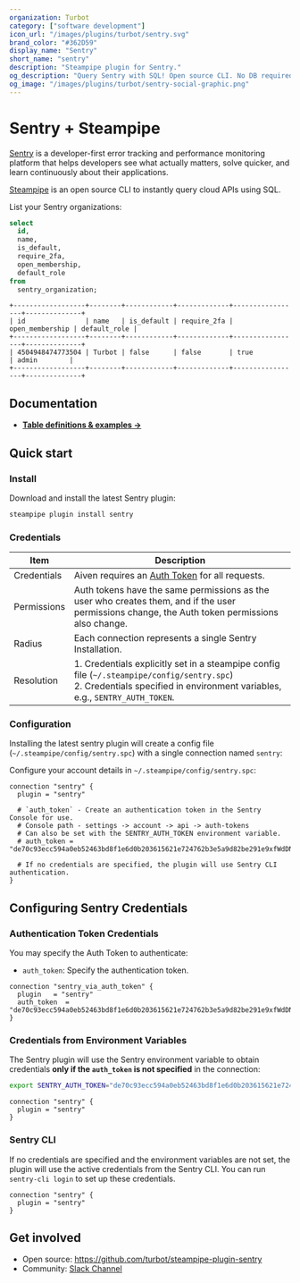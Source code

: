 ```yaml
---
organization: Turbot
category: ["software development"]
icon_url: "/images/plugins/turbot/sentry.svg"
brand_color: "#362D59"
display_name: "Sentry"
short_name: "sentry"
description: "Steampipe plugin for Sentry."
og_description: "Query Sentry with SQL! Open source CLI. No DB required."
og_image: "/images/plugins/turbot/sentry-social-graphic.png"
---
```


# Sentry + Steampipe

[Sentry](https://sentry.io) is a developer-first error tracking and performance monitoring platform that helps developers see what actually matters, solve quicker, and learn continuously about their applications.

[Steampipe](https://steampipe.io) is an open source CLI to instantly query cloud APIs using SQL.

List your Sentry organizations:

```sql
select
  id,
  name,
  is_default,
  require_2fa,
  open_membership,
  default_role
from
  sentry_organization;
```

```
+------------------+--------+------------+-------------+-----------------+--------------+
| id               | name   | is_default | require_2fa | open_membership | default_role |
+------------------+--------+------------+-------------+-----------------+--------------+
| 4504948474773504 | Turbot | false      | false       | true            | admin        |
+------------------+--------+------------+-------------+-----------------+--------------+
```

## Documentation

- **[Table definitions & examples →](/plugins/turbot/sentry/tables)**

## Quick start

### Install

Download and install the latest Sentry plugin:

```sh
steampipe plugin install sentry
```

### Credentials

| Item        | Description                                                                                                                                                             |
| ----------- | ----------------------------------------------------------------------------------------------------------------------------------------------------------------------- |
| Credentials | Aiven requires an [Auth Token](https://docs.sentry.io/api/auth/) for all requests.                          |
| Permissions | Auth tokens have the same permissions as the user who creates them, and if the user permissions change, the Auth token permissions also change.                               |
| Radius      | Each connection represents a single Sentry Installation.                                                                                                                 |
| Resolution  | 1. Credentials explicitly set in a steampipe config file (`~/.steampipe/config/sentry.spc`)<br />2. Credentials specified in environment variables, e.g., `SENTRY_AUTH_TOKEN`. |

### Configuration

Installing the latest sentry plugin will create a config file (`~/.steampipe/config/sentry.spc`) with a single connection named `sentry`:

Configure your account details in `~/.steampipe/config/sentry.spc`:

```hcl
connection "sentry" {
  plugin = "sentry"

  # `auth_token` - Create an authentication token in the Sentry Console for use.
  # Console path - settings -> account -> api -> auth-tokens
  # Can also be set with the SENTRY_AUTH_TOKEN environment variable.
  # auth_token = "de70c93ecc594a0eb52463bd8f1e6d0b203615621e724762b3e5a9d82be291e9xfWdDNqwZPngS"

  # If no credentials are specified, the plugin will use Sentry CLI authentication.
}
```
## Configuring Sentry Credentials

### Authentication Token Credentials

You may specify the Auth Token to authenticate:

- `auth_token`: Specify the authentication token.

```hcl
connection "sentry_via_auth_token" {
  plugin   = "sentry"
  auth_token  = "de70c93ecc594a0eb52463bd8f1e6d0b203615621e724762b3e5a9d82be291e9xfWdDNqwZPngS"
}
```

### Credentials from Environment Variables

The Sentry plugin will use the Sentry environment variable to obtain credentials **only if the `auth_token` is not specified** in the connection:

```sh
export SENTRY_AUTH_TOKEN="de70c93ecc594a0eb52463bd8f1e6d0b203615621e724762b3e5a9d82be291e9xfWdDNqwZPngS"
```

```hcl
connection "sentry" {
  plugin = "sentry"
}
```

### Sentry CLI

If no credentials are specified and the environment variables are not set, the plugin will use the active credentials from the Sentry CLI. You can run `sentry-cli login` to set up these credentials.

```hcl
connection "sentry" {
  plugin = "sentry"
}
```

## Get involved

- Open source: https://github.com/turbot/steampipe-plugin-sentry
- Community: [Slack Channel](https://steampipe.io/community/join)
